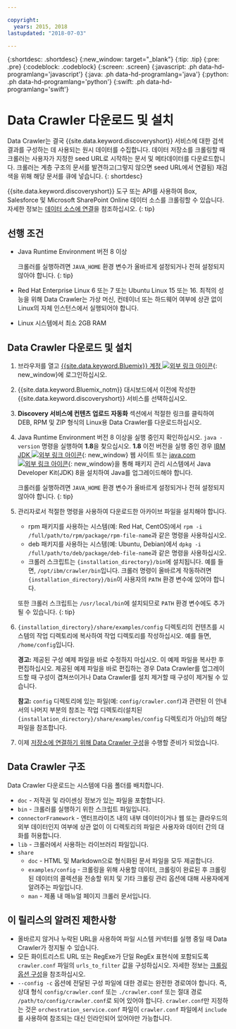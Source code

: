 ```yaml
---

copyright:
  years: 2015, 2018
lastupdated: "2018-07-03"

---
```


{:shortdesc: .shortdesc}
{:new_window: target="_blank"}
{:tip: .tip}
{:pre: .pre}
{:codeblock: .codeblock}
{:screen: .screen}
{:javascript: .ph data-hd-programlang='javascript'}
{:java: .ph data-hd-programlang='java'}
{:python: .ph data-hd-programlang='python'}
{:swift: .ph data-hd-programlang='swift'}

# Data Crawler 다운로드 및 설치

Data Crawler는 결국 {{site.data.keyword.discoveryshort}} 서비스에 대한 검색 결과를 구성하는 데 사용되는 원시 데이터를 수집합니다. 데이터 저장소를 크롤링할 때 크롤러는 사용자가 지정한 seed URL로 시작하는 문서 및 메타데이터를 다운로드합니다. 크롤러는 계층 구조의 문서를 발견하고(그렇지 않으면 seed URL에서 연결됨) 재검색을 위해 해당 문서를 큐에 넣습니다.
{: shortdesc}

{{site.data.keyword.discoveryshort}} 도구 또는 API를 사용하여 Box, Salesforce 및 Microsoft SharePoint Online 데이터 소스를 크롤링할 수 있습니다. 자세한 정보는 [데이터 소스에 연결](/docs/services/discovery/connect.html)을 참조하십시오.
{: tip}

## 선행 조건

-   Java Runtime Environment 버전 8 이상

    크롤러를 실행하려면 `JAVA_HOME` 환경 변수가 올바르게 설정되거나 전혀 설정되지 않아야 합니다.
    {: tip}
-   Red Hat Enterprise Linux 6 또는 7 또는 Ubuntu Linux 15 또는 16. 최적의 성능을 위해 Data Crawler는 가상 머신, 컨테이너 또는 하드웨어 여부에 상관 없이 Linux의 자체 인스턴스에서 실행되어야 합니다.

-   Linux 시스템에서 최소 2GB RAM

## Data Crawler 다운로드 및 설치

1.  브라우저를 열고 [{{site.data.keyword.Bluemix}} 계정 ![외부 링크 아이콘](../../icons/launch-glyph.svg "외부 링크 아이콘")](https://console.ng.bluemix.net){: new_window}에 로그인하십시오.

1.  {{site.data.keyword.Bluemix_notm}} 대시보드에서 이전에 작성한 {{site.data.keyword.discoveryshort}} 서비스를 선택하십시오.

1.  **Discovery 서비스에 컨텐츠 업로드 자동화** 섹션에서 적절한 링크를 클릭하여 DEB, RPM 및 ZIP 형식의 Linux용 Data Crawler를 다운로드하십시오.

1.  Java Runtime Environment 버전 8 이상을 실행 중인지 확인하십시오. `java -version` 명령을 실행하여 **1.8**을 찾으십시오. **1.8** 이전 버전을 실행 중인 경우 [IBM JDK ![외부 링크 아이콘](../../icons/launch-glyph.svg "외부 링크 아이콘")](https://www.ibm.com/developerworks/java/jdk/){: new_window} 웹 사이트 또는 [java.com ![외부 링크 아이콘](../../icons/launch-glyph.svg "외부 링크 아이콘")](http://www.java.com){: new_window}을 통해 패키지 관리 시스템에서 Java Developer Kit(JDK) 8을 설치하여 Java를 업그레이드해야 합니다.

    크롤러를 실행하려면 `JAVA_HOME` 환경 변수가 올바르게 설정되거나 전혀 설정되지 않아야 합니다.
    {: tip}

1.  관리자로서 적절한 명령을 사용하여 다운로드한 아카이브 파일을 설치해야 합니다.

    -   rpm 패키지를 사용하는 시스템(예: Red Hat, CentOS)에서 `rpm -i /full/path/to/rpm/package/rpm-file-name`과 같은 명령을 사용하십시오.
    -   deb 패키지를 사용하는 시스템(예: Ubuntu, Debian)에서 `dpkg -i /full/path/to/deb/package/deb-file-name`과 같은 명령을 사용하십시오.
    -   크롤러 스크립트는 `{installation_directory}/bin`에 설치됩니다. 예를 들면, `/opt/ibm/crawler/bin`입니다. 크롤러 명령이 올바르게 작동하려면 `{installation_directory}/bin`이 사용자의 `PATH` 환경 변수에 있어야 합니다.

    또한 크롤러 스크립트는 `/usr/local/bin`에 설치되므로 `PATH` 환경 변수에도 추가될 수 있습니다.
    {: tip}
1.  `{installation_directory}/share/examples/config` 디렉토리의 컨텐츠를 시스템의 작업 디렉토리에 복사하여 작업 디렉토리를 작성하십시오. 예를 들면, `/home/config`입니다.

    **경고:** 제공된 구성 예제 파일을 바로 수정하지 마십시오. 이 예제 파일을 복사한 후 편집하십시오. 제공된 예제 파일을 바로 편집하는 경우 Data Crawler를 업그레이드할 때 구성이 겹쳐쓰이거나 Data Crawler를 설치 제거할 때 구성이 제거될 수 있습니다.

    **참고:** `config` 디렉토리에 있는 파일(예: `config/crawler.conf`)과 관련된 이 안내서의 나머지 부분의 참조는 작업 디렉토리(설치된 `{installation_directory}/share/examples/config` 디렉토리가 아님)의 해당 파일을 참조합니다.

1.  이제 [저장소에 연결하기 위해 Data Crawler 구성](/docs/services/discovery/data-crawler-seeds.html)을 수행할 준비가 되었습니다.

## Data Crawler 구조

Data Crawler 다운로드는 시스템에 다음 폴더를 배치합니다.

-   `doc` - 저작권 및 라이센싱 정보가 있는 파일을 포함합니다.
-   `bin` - 크롤러를 실행하기 위한 스크립트 파일입니다.
-   `connectorFramework` - 엔터프라이즈 내의 내부 데이터이거나 웹 또는 클라우드의 외부 데이터인지 여부에 상관 없이 이 디렉토리의 파일은 사용자와 데이터 간의 대화를 허용합니다.
-   `lib` - 크롤러에서 사용하는 라이브러리 파일입니다.
-   `share`
    -   `doc` - HTML 및 Markdown으로 형식화된 문서 파일을 모두 제공합니다.
    -   `examples/config` - 크롤링을 위해 사용할 데이터, 크롤링이 완료된 후 크롤링된 데이터의 콜렉션을 전송할 위치 및 기타 크롤링 관리 옵션에 대해 사용자에게 알려주는 파일입니다.
    -   `man` - 제품 내 매뉴얼 페이지 크롤러 문서입니다.

## 이 릴리스의 알려진 제한사항

-   올바르지 않거나 누락된 URL을 사용하여 파일 시스템 커넥터를 실행 중일 때 Data Crawler가 정지될 수 있습니다.
-   모든 화이트리스트 URL 또는 RegExe가 단일 RegEx 표현식에 포함되도록 `crawler.conf` 파일의 `urls_to_filter` 값을 구성하십시오. 자세한 정보는 [크롤링 옵션 구성](/docs/services/discovery/data-crawler-discovery.html#configuring-crawl-options)을 참조하십시오.
-   `--config -c` 옵션에 전달된 구성 파일에 대한 경로는 완전한 경로여야 합니다. 즉, 상대 형식 `config/crawler.conf` 또는 `./crawler.conf` 또는 절대 경로 `/path/to/config/crawler.conf`로 되어 있어야 합니다. `crawler.conf`만 지정하는 것은 `orchestration_service.conf` 파일이 `crawler.conf` 파일에서 `include`를 사용하여 참조되는 대신 인라인되어 있어야만 가능합니다.
